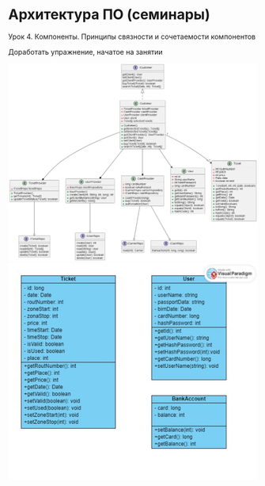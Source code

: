 # Архитектура ПО (семинары)
Урок 4. Компоненты. Принципы связности и сочетаемости компонентов

Доработать упражнение, начатое на занятии

![4corediag.png](4corediag.png)
![4domen.jpg](4domen.jpg)
